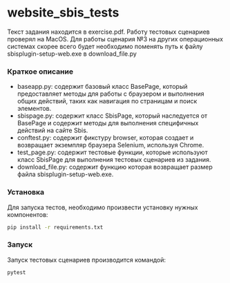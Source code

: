 # website_sbis_tests


Текст задания находится в exercise.pdf.
Работу тестовых сценариев проверял на MacOS. Для работы сценария №3 на других операционных системах скорее всего будет необходимо поменять путь к файлу sbisplugin-setup-web.exe в download_file.py


### Краткое описание
- baseapp.py: содержит базовый класс BasePage, который предоставляет методы для работы с браузером и выполнения общих действий, таких как навигация по страницам и поиск элементов.
- sbispage.py: содержит класс SbisPage, который наследуется от BasePage и содержит методы для выполнения специфичных действий на сайте Sbis.
- conftest.py: содержит фикстуру browser, которая создает и возвращает экземпляр браузера Selenium, используя Chrome.
- test_page.py: содержит тестовые функции, которые используют класс SbisPage для выполнения тестовых сценариев из задания.
- download_file.py: содержит функцию которая возвращает размер файла sbisplugin-setup-web.exe.

### Установка
Для запуска тестов, необходимо произвести установку нужных компонентов:
```bash 
pip install -r requirements.txt 
```

### Запуск
Запуск тестовых сценариев производится командой:
```bash 
pytest 
```
